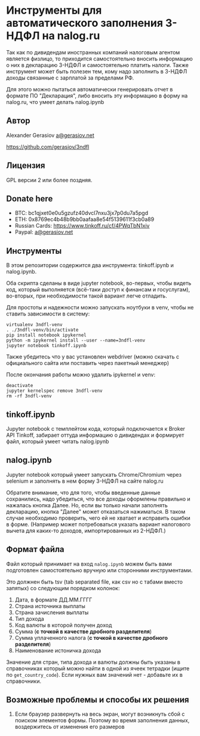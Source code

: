 # Инструменты для автоматического заполнения 3-НДФЛ на nalog.ru

Так как по дивидендам иностранных компаний налоговым агентом является физлицо, то приходится самостоятельно вносить информацию о них в декларацию 3-НДФЛ и самостоятельно платить налоги.
Также инструмент может быть полезен тем, кому надо заполнить в 3-НДФЛ доходы связанные с зарплатой за пределами РФ.

Для этого можно пытаться автоматически генерировать отчет в формате ПО "Декларация", либо вносить эту информацию в форму на nalog.ru, что умеет делать nalog.ipynb

## Автор

Alexander Gerasiov <a@gerasiov.net>

https://github.com/gerasiov/3ndfl

## Лицензия 
GPL версии 2 или более поздняя.

## Donate here

* BTC: bc1qjxet0e0u5gzufz40dvcl7nxu3jx7p0du7a5pgd
* ETH: 0x8769ec4b48b9bb0aafaa8e54f5139611f3cb0a89
* Russian Cards: https://www.tinkoff.ru/cf/4PWqTbN1xiv
* Paypal: a@gerasiov.net


## Инструменты

В этом репозитории содержится два инструмента: tinkoff.ipynb и nalog.ipynb.

Оба скрипта сделаны в виде jupyter notebook, во-первых, чтобы видеть код, который выполняется (всё-таки доступ к финансам и госуслугам), во-вторых, при необходимости такой вариант легче отладить.

Для простоты и надежности можно запускать ноутбуки в venv, чтобы не ставить зависимости в систему:
```
virtualenv 3ndfl-venv
. ./3ndfl-venv/bin/activate
pip install notebook ipykernel
python -m ipykernel install --user --name=3ndfl-venv
jupyter notebook tinkoff.ipynb
```

Также убедитесь что у вас установлен webdriver (можно скачать с официального сайта или поставить через пакетный менеджер)

После окончания работы можно удалить ipykernel и venv:
```
deactivate
jupyter kernelspec remove 3ndfl-venv
rm -rf 3ndfl-venv
```

## tinkoff.ipynb

Jupyter notebook с темплейтом кода, который подключается к Broker API Tinkoff, забирает оттуда информацию о дивидендах и формирует файл, который умеет читать nalog.ipynb

## nalog.ipynb

Jupyter notebook который умеет запускать Chrome/Chromium через selenium и заполнять в нем форму 3-НДФЛ на сайте nalog.ru

Обратите внимание, что для того, чтобы введенные данные сохранились, надо убедиться, что все доходы оформлены правильно и нажалась кнопка Далее. Но, если вы только начали заполнять декларацию, кнопка "Далее" может отказаться нажиматься. В таком случае необходимо проверить, чего ей не хватает и исправить ошибки в форме. (Например может потребоваться указать вариант налогового вычета для каких-то доходов, импортированных из 2-НДФЛ.)

## Формат файла

Файл который принимает на вход `nalog.ipynb` можем быть вами подготовлен самостоятельно вручную или сторонними инструментами.

Это должнен быть tsv (tab separated file, как csv но с табами вместо запятых) со следующим порядком колонок:
1. Дата, в формате ДД.ММ.ГГГГ
2. Страна источника выплаты
3. Страна зачисления выплаты
4. Тип дохода
5. Код валюты в которой получен доход
6. Сумма (**с точкой в качестве дробного разделителя**)
7. Сумма уплаченного налога (**с точкой в качестве дробного разделителя**)
8. Наименование истоничка дохода

Значение для стран, типа дохода и валюты должны быть указаны в справочниках который можно найти в одной из ячеек тетрадки (ищите по `get_country_code`). Если нужных вам значений нет - добавьте их в справочники.

## Возможные проблемы и способы их решения

1. Если браузер развернуть на весь экран, могут возникнуть сбой с поиском элементов формы. Поэтому во время заполнения данных, воздержитесь от изменения его размеров
